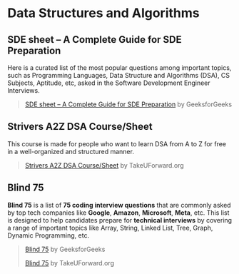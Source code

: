 # Data Structures and Algorithms

## SDE sheet – A Complete Guide for SDE Preparation

Here is a curated list of the most popular questions among important topics, such as Programming Languages, Data Structure and Algorithms (DSA), CS Subjects, Aptitude, etc, asked in the Software Development Engineer Interviews.

> [SDE sheet – A Complete Guide for SDE Preparation](https://www.geeksforgeeks.org/sde-sheet-a-complete-guide-for-sde-preparation/) by GeeksforGeeks

## Strivers A2Z DSA Course/Sheet

This course is made for people who want to learn DSA from A to Z for free in a well-organized and structured manner.

> [Strivers A2Z DSA Course/Sheet](https://takeuforward.org/strivers-a2z-dsa-course/strivers-a2z-dsa-course-sheet-2/) by TakeUForward.org

## Blind 75

**Blind 75** is a list of **75 coding interview questions** that are commonly asked by top tech companies like **Google**, **Amazon**, **Microsoft**, **Meta**, etc. This list is designed to help candidates prepare for **technical interviews** by covering a range of important topics like Array, String, Linked List, Tree, Graph, Dynamic Programming, etc.

> [Blind 75](https://www.geeksforgeeks.org/blind-75/) by GeeksforGeeks
>
> [Blind 75](https://takeuforward.org/interviews/blind-75-leetcode-problems-detailed-video-solutions) by TakeUForward.org
